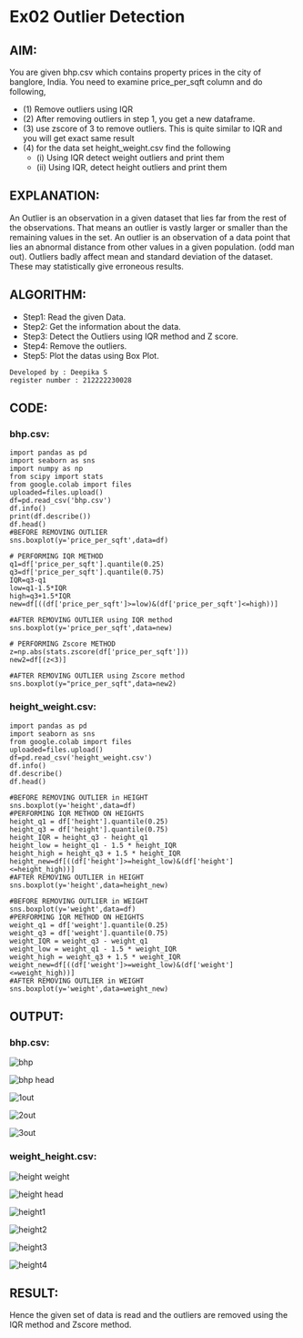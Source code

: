 # Ex02 Outlier Detection
## AIM:
You are given bhp.csv which contains property prices in the city of banglore, India. You need to examine price_per_sqft column and do following,
- (1) Remove outliers using IQR
- (2) After removing outliers in step 1, you get a new dataframe.
- (3) use zscore of 3 to remove outliers. This is quite similar to IQR and you will get exact same result
- (4) for the data set height_weight.csv find the following
   - (i) Using IQR detect weight outliers and print them
   - (ii) Using IQR, detect height outliers and print them
## EXPLANATION:
An Outlier is an observation in a given dataset that lies far from the rest of the observations. That means an outlier is vastly larger or smaller than the remaining values in the set. An outlier is an observation of a data point that lies an abnormal distance from other values in a given population. (odd man out). Outliers badly affect mean and standard deviation of the dataset. These may statistically give erroneous results.
## ALGORITHM:
- Step1: Read the given Data.
- Step2: Get the information about the data.
- Step3: Detect the Outliers using IQR method and Z score.
- Step4: Remove the outliers.
- Step5: Plot the datas using Box Plot.
```
Developed by : Deepika S
register number : 212222230028
```
## CODE:
### bhp.csv:
```
import pandas as pd
import seaborn as sns
import numpy as np
from scipy import stats
from google.colab import files
uploaded=files.upload()
df=pd.read_csv('bhp.csv')
df.info()
print(df.describe())
df.head()
#BEFORE REMOVING OUTLIER
sns.boxplot(y='price_per_sqft',data=df)

# PERFORMING IQR METHOD
q1=df['price_per_sqft'].quantile(0.25)
q3=df['price_per_sqft'].quantile(0.75)
IQR=q3-q1
low=q1-1.5*IQR
high=q3+1.5*IQR
new=df[((df['price_per_sqft']>=low)&(df['price_per_sqft']<=high))]

#AFTER REMOVING OUTLIER using IQR method
sns.boxplot(y='price_per_sqft',data=new)

# PERFORMING Zscore METHOD
z=np.abs(stats.zscore(df['price_per_sqft']))
new2=df[(z<3)]

#AFTER REMOVING OUTLIER using Zscore method
sns.boxplot(y="price_per_sqft",data=new2)
```
### height_weight.csv:
```
import pandas as pd
import seaborn as sns
from google.colab import files
uploaded=files.upload()
df=pd.read_csv('height_weight.csv')
df.info()
df.describe()
df.head()

#BEFORE REMOVING OUTLIER in HEIGHT
sns.boxplot(y='height',data=df)
#PERFORMING IQR METHOD ON HEIGHTS
height_q1 = df['height'].quantile(0.25)
height_q3 = df['height'].quantile(0.75)
height_IQR = height_q3 - height_q1
height_low = height_q1 - 1.5 * height_IQR
height_high = height_q3 + 1.5 * height_IQR
height_new=df[((df['height']>=height_low)&(df['height']<=height_high))]
#AFTER REMOVING OUTLIER in HEIGHT
sns.boxplot(y='height',data=height_new)

#BEFORE REMOVING OUTLIER in WEIGHT
sns.boxplot(y='weight',data=df)
#PERFORMING IQR METHOD ON HEIGHTS
weight_q1 = df['weight'].quantile(0.25)
weight_q3 = df['weight'].quantile(0.75)
weight_IQR = weight_q3 - weight_q1
weight_low = weight_q1 - 1.5 * weight_IQR
weight_high = weight_q3 + 1.5 * weight_IQR
weight_new=df[((df['weight']>=weight_low)&(df['weight']<=weight_high))]
#AFTER REMOVING OUTLIER in WEIGHT
sns.boxplot(y='weight',data=weight_new)
```
## OUTPUT:
### bhp.csv:
![bhp](https://github.com/deepikasrinivasans/ODD2023---Datascience---Ex-02/assets/119393935/ac329473-447e-4074-a67b-83ec89c74598)

![bhp head](https://github.com/deepikasrinivasans/ODD2023---Datascience---Ex-02/assets/119393935/a26a59db-13c8-4bb7-9d4a-4c5d48b2da2b)

![1out](https://github.com/deepikasrinivasans/ODD2023---Datascience---Ex-02/assets/119393935/f2691be0-ca5d-42d5-b197-45d9a0013cf0)

![2out](https://github.com/deepikasrinivasans/ODD2023---Datascience---Ex-02/assets/119393935/e51f3a4b-d629-47c5-876b-a32f685cf6d3)

![3out](https://github.com/deepikasrinivasans/ODD2023---Datascience---Ex-02/assets/119393935/2a2b650f-32a4-4e35-88cb-e346fcc3b814)
### weight_height.csv:
![height weight](https://github.com/deepikasrinivasans/ODD2023---Datascience---Ex-02/assets/119393935/8c2b42a3-43ef-4538-bc6e-16f36b8b7498)

![height head](https://github.com/deepikasrinivasans/ODD2023---Datascience---Ex-02/assets/119393935/aa051aaa-a4f3-46fc-acd2-69b8e991c2e7)

![height1](https://github.com/deepikasrinivasans/ODD2023---Datascience---Ex-02/assets/119393935/fa40996a-8529-4cb8-b6c1-d6be674cb2a8)

![height2](https://github.com/deepikasrinivasans/ODD2023---Datascience---Ex-02/assets/119393935/87fc5b3f-d8aa-410a-9a47-138ecebc7fdb)

![height3](https://github.com/deepikasrinivasans/ODD2023---Datascience---Ex-02/assets/119393935/f1175dea-05e8-424f-81c5-05597ca6e60c)

![height4](https://github.com/deepikasrinivasans/ODD2023---Datascience---Ex-02/assets/119393935/28060644-5baa-46cc-b176-153656090a6f)


## RESULT:
Hence the given set of data is read and the outliers are removed using the IQR method and Zscore method.



    


